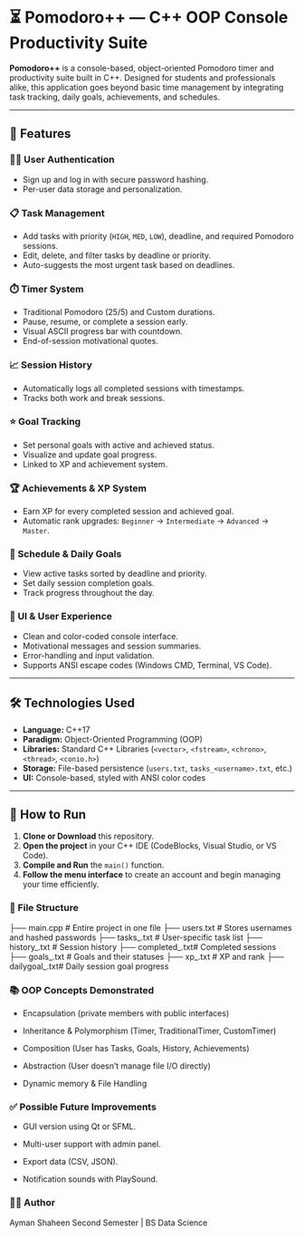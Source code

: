 # ⏳ Pomodoro++ — C++ OOP Console Productivity Suite

**Pomodoro++** is a console-based, object-oriented Pomodoro timer and productivity suite built in C++. Designed for students and professionals alike, this application goes beyond basic time management by integrating task tracking, daily goals, achievements, and schedules.

---

## 🌟 Features

### 🧑‍💻 User Authentication
- Sign up and log in with secure password hashing.
- Per-user data storage and personalization.

### 📋 Task Management
- Add tasks with priority (`HIGH`, `MED`, `LOW`), deadline, and required Pomodoro sessions.
- Edit, delete, and filter tasks by deadline or priority.
- Auto-suggests the most urgent task based on deadlines.

### ⏱️ Timer System
- Traditional Pomodoro (25/5) and Custom durations.
- Pause, resume, or complete a session early.
- Visual ASCII progress bar with countdown.
- End-of-session motivational quotes.

### 📈 Session History
- Automatically logs all completed sessions with timestamps.
- Tracks both work and break sessions.

### ⭐ Goal Tracking
- Set personal goals with active and achieved status.
- Visualize and update goal progress.
- Linked to XP and achievement system.

### 🏆 Achievements & XP System
- Earn XP for every completed session and achieved goal.
- Automatic rank upgrades: `Beginner` → `Intermediate` → `Advanced` → `Master`.

### 📅 Schedule & Daily Goals
- View active tasks sorted by deadline and priority.
- Set daily session completion goals.
- Track progress throughout the day.

### 🎨 UI & User Experience
- Clean and color-coded console interface.
- Motivational messages and session summaries.
- Error-handling and input validation.
- Supports ANSI escape codes (Windows CMD, Terminal, VS Code).

---

## 🛠️ Technologies Used

- **Language:** C++17
- **Paradigm:** Object-Oriented Programming (OOP)
- **Libraries:** Standard C++ Libraries (`<vector>`, `<fstream>`, `<chrono>`, `<thread>`, `<conio.h>`)
- **Storage:** File-based persistence (`users.txt`, `tasks_<username>.txt`, etc.)
- **UI:** Console-based, styled with ANSI color codes

---

## 🚀 How to Run

1. **Clone or Download** this repository.
2. **Open the project** in your C++ IDE (CodeBlocks, Visual Studio, or VS Code).
3. **Compile and Run** the `main()` function.
4. **Follow the menu interface** to create an account and begin managing your time efficiently.

### 📁 File Structure
├── main.cpp                 # Entire project in one file
├── users.txt               # Stores usernames and hashed passwords
├── tasks_<username>.txt    # User-specific task list
├── history_<username>.txt  # Session history
├── completed_<username>.txt# Completed sessions
├── goals_<username>.txt    # Goals and their statuses
├── xp_<username>.txt       # XP and rank
├── dailygoal_<username>.txt# Daily session goal progress

### 📚 OOP Concepts Demonstrated
- Encapsulation (private members with public interfaces)

- Inheritance & Polymorphism (Timer, TraditionalTimer, CustomTimer)

- Composition (User has Tasks, Goals, History, Achievements)

- Abstraction (User doesn’t manage file I/O directly)

- Dynamic memory & File Handling

### ✅ Possible Future Improvements
- GUI version using Qt or SFML.

- Multi-user support with admin panel.

- Export data (CSV, JSON).

- Notification sounds with PlaySound.

### 🙋‍♀️ Author
Ayman Shaheen
Second Semester | BS Data Science
